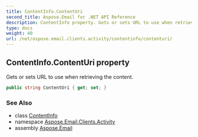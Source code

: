 ```yaml
---
title: ContentInfo.ContentUri
second_title: Aspose.Email for .NET API Reference
description: ContentInfo property. Gets or sets URL to use when retrieving the content
type: docs
weight: 40
url: /net/aspose.email.clients.activity/contentinfo/contenturi/
---
```

## ContentInfo.ContentUri property

Gets or sets URL to use when retrieving the content.

```csharp
public string ContentUri { get; set; }
```

### See Also

* class [ContentInfo](../)
* namespace [Aspose.Email.Clients.Activity](../../contentinfo/)
* assembly [Aspose.Email](../../../)


